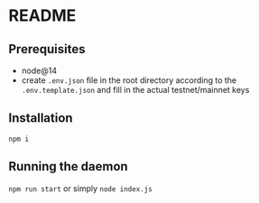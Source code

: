 # README

## Prerequisites
- node@14
- create `.env.json` file in the root directory according to the `.env.template.json` and fill in the actual testnet/mainnet keys


## Installation
`npm i`

## Running the daemon
`npm run start` or simply `node index.js`

